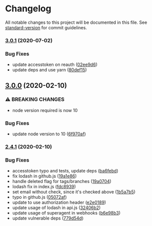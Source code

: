 # Changelog

All notable changes to this project will be documented in this file. See [standard-version](https://github.com/conventional-changelog/standard-version) for commit guidelines.

### [3.0.1](https://github.com/Strider-CD/strider-github/compare/v3.0.0...v3.0.1) (2020-07-02)


### Bug Fixes

* update accesstoken on reauth ([02ee9d6](https://github.com/Strider-CD/strider-github/commit/02ee9d65804744b9930c18a47ce35cd928725fa0))
* update deps and use yarn ([80def15](https://github.com/Strider-CD/strider-github/commit/80def1508a880290d63a0189b7044c6b7c79024f))

## [3.0.0](https://github.com/Strider-CD/strider-github/compare/v2.4.1...v3.0.0) (2020-02-10)

### ⚠ BREAKING CHANGES

- node version required is now 10

### Bug Fixes

- update node version to 10 ([6f970af](https://github.com/Strider-CD/strider-github/commit/6f970afe7c309f5d63f9cf1ad38eb3220d3e315a))

### [2.4.1](https://github.com/Strider-CD/strider-github/compare/v1.0.0...v2.4.1) (2020-02-10)

### Bug Fixes

- accesstoken typo and tests, update deps ([ba6febd](https://github.com/Strider-CD/strider-github/commit/ba6febd05898b979e0b8869341b36c6b96261b24))
- fix lodash in github.js ([19a1e86](https://github.com/Strider-CD/strider-github/commit/19a1e8646cccfb61c76b852b53c1847f9a145126))
- handle deleted flag for tags/branches ([19a0704](https://github.com/Strider-CD/strider-github/commit/19a07048c716ec97ca1d8f9526543a55e24dd14e))
- lodash fix in index.js ([fdc8939](https://github.com/Strider-CD/strider-github/commit/fdc893910ad959c498a7a0cea47eab096727e55a))
- set email without check, since it's checked above ([1b5a7b5](https://github.com/Strider-CD/strider-github/commit/1b5a7b5fa621df7fb9674faa7daf9cfbd1286230))
- typo in github.js ([05072af](https://github.com/Strider-CD/strider-github/commit/05072af4a12bc87dedae569149dbdb505fb6660f))
- update to use authorization header ([e2e0189](https://github.com/Strider-CD/strider-github/commit/e2e018929004f4a540358d3ebe320dd054183fa5))
- update usage of lodash in api.js ([32406b2](https://github.com/Strider-CD/strider-github/commit/32406b2043422dbb5932f5330083e62092c565ce))
- update usage of superagent in webhooks ([b6e98b3](https://github.com/Strider-CD/strider-github/commit/b6e98b33b9ba5e9e156df370b43ddb22142749d6))
- update vulnerable deps ([779d54d](https://github.com/Strider-CD/strider-github/commit/779d54d4e49ad0656029414fab5101ee2db8a49c))
